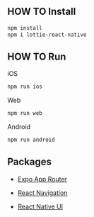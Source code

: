 ## HOW TO Install

```sh
npm install
npm i lottie-react-native
```

## HOW TO Run

iOS

```sh
npm run ios
```

Web

```sh
npm run web
```

Android

```sh
npm run android
```

## Packages

-   [Expo App Router](https://docs.expo.dev/router/create-pages/)
-   [React Navigation](https://reactnavigation.org/docs/header-buttons)

-   [React Native UI](https://reactnativeelements.com/)
